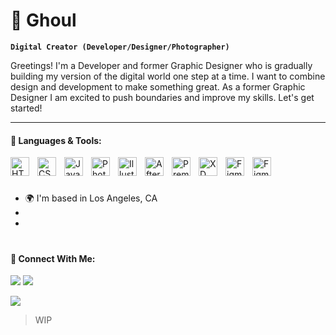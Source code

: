 # 🦇 Ghoul

**`Digital Creator (Developer/Designer/Photographer)`**

Greetings! I'm a Developer and former Graphic Designer who is gradually building my version of the digital world one step at a time. I want to combine design and development to make something great. As a former Graphic Designer I am excited to push boundaries and improve my skills. Let's get started!

---

#### 🧠 Languages & Tools:

<img align="left" alt="HTML5" width="30px" style="padding-right:10px;" src="https://cdn.jsdelivr.net/gh/devicons/devicon/icons/html5/html5-original.svg"/>
<img align="left" alt="CSS3" width="30px" style="padding-right:10px;" src="https://cdn.jsdelivr.net/gh/devicons/devicon/icons/css3/css3-original.svg"/>
<img align="left" alt="Javascript" width="30px" style="padding-right:10px;" src="https://cdn.jsdelivr.net/gh/devicons/devicon/icons/javascript/javascript-original.svg"/>
<img align="left" alt="Photoshop" width="30px" style="padding-right:10px;" src="https://cdn.jsdelivr.net/gh/devicons/devicon/icons/photoshop/photoshop-plain.svg"/>
<img align="left" alt="Illustrator" width="30px" style="padding-right:10px;" src="https://cdn.jsdelivr.net/gh/devicons/devicon/icons/illustrator/illustrator-plain.svg"/>
<img align="left" alt="After Effects" width="30px" style="padding-right:10px;" src="https://cdn.jsdelivr.net/gh/devicons/devicon/icons/aftereffects/aftereffects-plain.svg"/>
<img align="left" alt="Premiere Pro" width="30px" style="padding-right:10px;" src="https://cdn.jsdelivr.net/gh/devicons/devicon/icons/premierepro/premierepro-plain.svg"/>
<img align="left" alt="XD" width="30px" style="padding-right:10px;" src="https://cdn.jsdelivr.net/gh/devicons/devicon/icons/xd/xd-plain.svg"/>
<img align="left" alt="Figma" width="30px" style="padding-right:10px;" src="https://cdn.jsdelivr.net/gh/devicons/devicon/icons/figma/figma-original.svg"/>
<img align="left" alt="Figma" width="30px" style="padding-right:10px;" src="https://cdn.jsdelivr.net/gh/devicons/devicon/icons/blender/blender-original.svg"/>
<br/>

#

- 🌍  I'm based in Los Angeles, CA
- 
-

#

#### 🔗 Connect With Me:

<a href="https://twitter.com/Ghoulifyed" target="_blank"><img src="https://img.shields.io/badge/Ghoulifyed%20-%231DA1F2.svg?&style=for-the-badge&logo=Twitter&logoColor=white"/></a>
<a href="https://discordid.netlify.app/?id=148312252565553153" target="_blank"><img src="https://img.shields.io/badge/Ghoulifyed%20-%237289DA.svg?&style=for-the-badge&logo=discord&logoColor=white"/></a></p>


<a href="https://discordid.netlify.app/?id=148312252565553153"><img src="https://discord.c99.nl/widget/theme-1/148312252565553153.png">
</a>


> WIP
> 
